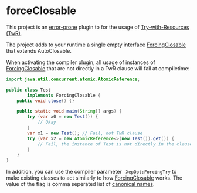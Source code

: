 # forceClosable

This project is an [error-prone](https://errorprone.info/docs/installation) plugin to for the usage
of [Try-with-Resources (TwR)](https://docs.oracle.com/javase/tutorial/essential/exceptions/tryResourceClose.html).

The project adds to your runtime a single empty
interface [ForcingClosable](src/main/java/org/holo/forceClosable/runtime/ForcingClosable.java) that extends
AutoClosable.

When activating the compiler plugin, all usage of instances
of [ForcingClosable](src/main/java/org/holo/forceClosable/runtime/ForcingClosable.java) that are not directly in a TwR
clause will fail at compiletime:

```java
import java.util.concurrent.atomic.AtomicReference;

public class Test
        implements ForcingClosable {
    public void close() {}

    public static void main(String[] args) {
        try (var x0 = new Test()) {
            // Okay
        }
        var x1 = new Test(); // Fail, not TwR clause
        try (var x2 = new AtomicReference<>(new Test()).get()) {
            // Fail, the instance of Test is not directly in the clause
        }
    }
}
```

In addition, you can use the compiler parameter `-XepOpt:ForcingTry` to make existing classes to act similarly to how [ForcingClosable](src/main/java/org/holo/forceClosable/runtime/ForcingClosable.java) works. The value of the flag is comma seperated list of [canonical names](https://docs.oracle.com/javase/specs/jls/se11/html/jls-6.html#jls-6.7).
